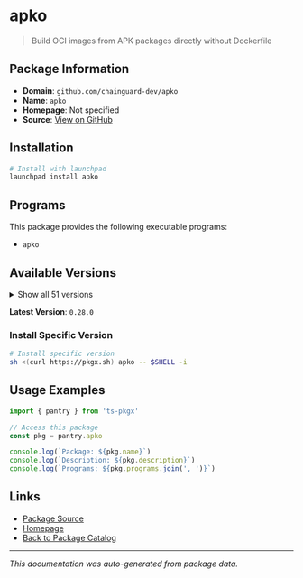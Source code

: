 # apko

> Build OCI images from APK packages directly without Dockerfile

## Package Information

- **Domain**: `github.com/chainguard-dev/apko`
- **Name**: `apko`
- **Homepage**: Not specified
- **Source**: [View on GitHub](https://github.com/pkgxdev/pantry/tree/main/projects/github.com/chainguard-dev/apko/package.yml)

## Installation

```bash
# Install with launchpad
launchpad install apko
```

## Programs

This package provides the following executable programs:

- `apko`

## Available Versions

<details>
<summary>Show all 51 versions</summary>

- `0.28.0`, `0.27.9`, `0.27.8`, `0.27.7`, `0.27.6`
- `0.27.5`, `0.27.4`, `0.27.3`, `0.27.2`, `0.27.1`
- `0.27.0`, `0.26.1`, `0.26.0`, `0.25.7`, `0.25.6`
- `0.25.5`, `0.25.4`, `0.25.3`, `0.25.2`, `0.25.1`
- `0.25.0`, `0.24.0`, `0.23.0`, `0.22.7`, `0.22.6`
- `0.22.5`, `0.22.4`, `0.22.3`, `0.22.2`, `0.22.1`
- `0.22.0`, `0.21.0`, `0.20.2`, `0.20.1`, `0.20.0`
- `0.19.9`, `0.19.8`, `0.19.7`, `0.19.6`, `0.19.5`
- `0.19.4`, `0.19.3`, `0.19.1`, `0.18.1`, `0.18.0`
- `0.16.0`, `0.14.7`, `0.14.6`, `0.14.5`, `0.14.1`
- `0.13.3`

</details>

**Latest Version**: `0.28.0`

### Install Specific Version

```bash
# Install specific version
sh <(curl https://pkgx.sh) apko -- $SHELL -i
```

## Usage Examples

```typescript
import { pantry } from 'ts-pkgx'

// Access this package
const pkg = pantry.apko

console.log(`Package: ${pkg.name}`)
console.log(`Description: ${pkg.description}`)
console.log(`Programs: ${pkg.programs.join(', ')}`)
```

## Links

- [Package Source](https://github.com/pkgxdev/pantry/tree/main/projects/github.com/chainguard-dev/apko/package.yml)
- [Homepage](#)
- [Back to Package Catalog](../../../package-catalog.md)

---

*This documentation was auto-generated from package data.*

